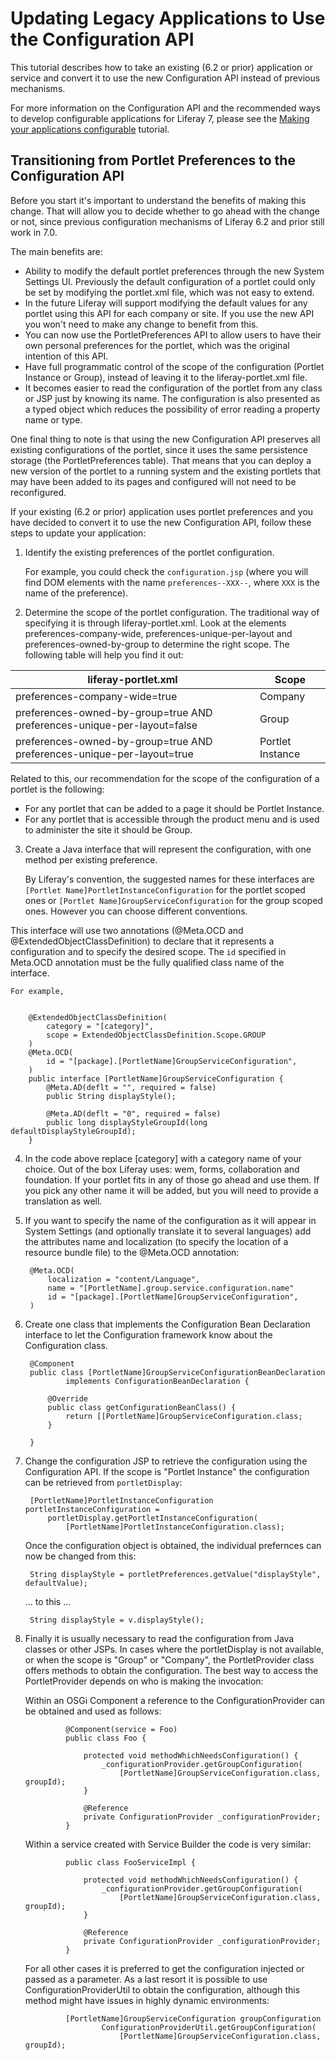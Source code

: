 # Updating Legacy Applications to Use the Configuration API [](id=updating-legacy-applications-to-use-the-configuration-api)

This tutorial describes how to take an existing (6.2 or prior) application or
service and convert it to use the new Configuration API instead of previous mechanisms.

For more information on the Configuration API and the recommended ways to
develop configurable applications for Liferay 7, please see the
[Making your applications configurable](/develop/tutorials/-/knowledge_base/7-0/making-your-applications-configurable)
tutorial.

## Transitioning from Portlet Preferences to the Configuration API [](id=transitioning-from-portlet-preferences-to-the-configuration-api)

Before you start it's important to understand the benefits of making this change. That will allow you to decide whether to go ahead with the change or not, since previous configuration mechanisms of Liferay 6.2 and prior still work in 7.0.

The main benefits are:

* Ability to modify the default portlet preferences through the new System Settings UI. Previously the default configuration of a portlet could only be set by modifying the portlet.xml file, which was not easy to extend.
* In the future Liferay will support modifying the default values for any portlet using this API for each company or site. If you use the new API you won't need to make any change to benefit from this.
* You can now use the PortletPreferences API to allow users to have their own personal preferences for the portlet, which was the original intention of this API.
* Have full programmatic control of the scope of the configuration (Portlet Instance or Group), instead of leaving it to the liferay-portlet.xml file.
* It becomes easier to read the configuration of the portlet from any class or JSP just by knowing its name. The configuration is also presented as a typed object which reduces the possibility of error reading a property name or type.

One final thing to note is that using the new Configuration API preserves all existing configurations of the portlet, since it uses the same persistence storage (the PortletPreferences table). That means that you can deploy a new version of the portlet to a running system and the existing portlets that may have been added to its pages and configured will not need to be reconfigured. 

If your existing (6.2 or prior) application uses portlet preferences and you have decided to convert it to use the new Configuration API, follow
these steps to update your application:

1. Identify the existing preferences of the portlet configuration. 

	For example, you could check the `configuration.jsp` (where you will find DOM elements with the name `preferences--XXX--`, where `XXX` is the name of the preference).

2. Determine the scope of the portlet configuration. The traditional way of specifying it is through liferay-portlet.xml. Look at the elements preferences-company-wide, preferences-unique-per-layout and preferences-owned-by-group to determine the right scope. The following table will help you find it out:


| liferay-portlet.xml                                                     | Scope            |
|-------------------------------------------------------------------------|------------------|
| preferences-company-wide=true                                           | Company          |
| preferences-owned-by-group=true AND preferences-unique-per-layout=false | Group            |
| preferences-owned-by-group=true AND preferences-unique-per-layout=true  | Portlet Instance |

Related to this, our recommendation for the scope of the configuration of a portlet is the following:

* For any portlet that can be added to a page it should be Portlet Instance. 
* For any portlet that is accessible through the product menu and is used to administer the site it should be Group.
      
3. Create a Java interface that will represent the configuration, with one method per existing preference.
   
   By Liferay's convention, the suggested names for these interfaces are `[Portlet Name]PortletInstanceConfiguration` for the portlet scoped ones or `[Portlet Name]GroupServiceConfiguration` for the group scoped ones. However you can choose different conventions. 
   
  This interface will use two annotations (@Meta.OCD and @ExtendedObjectClassDefinition) to declare that it represents a configuration and to specify the desired scope. The `id` specified in Meta.OCD annotation must be the fully qualified class name of the interface. 

    For example,

        
    	@ExtendedObjectClassDefinition(
			category = "[category]",
			scope = ExtendedObjectClassDefinition.Scope.GROUP
		)
		@Meta.OCD(
			id = "[package].[PortletName]GroupServiceConfiguration",
		)
    	public interface [PortletName]GroupServiceConfiguration {
	  		@Meta.AD(deflt = "", required = false)
	    	public String displayStyle();
	
	    	@Meta.AD(deflt = "0", required = false)
	    	public long displayStyleGroupId(long defaultDisplayStyleGroupId);
    	}

4. In the code above replace [category] with a category name of your choice. Out of the box Liferay uses: wem, forms, collaboration and foundation. If your portlet fits in any of those go ahead and use them. If you pick any other name it will be added, but you will need to provide a translation as well.
5. If you want to specify the name of the configuration as it will appear in System Settings (and optionally translate it to several languages) add the attributes name and localization (to specify the location of a resource bundle file) to the @Meta.OCD annotation:
 
		@Meta.OCD(
     		localization = "content/Language",
 			name = "[PortletName].group.service.configuration.name"
			id = "[package].[PortletName]GroupServiceConfiguration",
		)

5. Create one class that implements the Configuration Bean Declaration
   interface to let the Configuration framework know about the Configuration
   class.

        @Component
        public class [PortletName]GroupServiceConfigurationBeanDeclaration
                implements ConfigurationBeanDeclaration {

            @Override
            public class getConfigurationBeanClass() {
                return [[PortletName]GroupServiceConfiguration.class;
            }

        }

6. Change the configuration JSP to retrieve the configuration using the Configuration API. If the scope is "Portlet Instance" the configuration can be retrieved from `portletDisplay`:

        [PortletName]PortletInstanceConfiguration portletInstanceConfiguration = 
			portletDisplay.getPortletInstanceConfiguration(
				[PortletName]PortletInstanceConfiguration.class);
	
    Once the configuration object is obtained, the individual prefernces can now be changed from this:

        String displayStyle = portletPreferences.getValue("displayStyle", defaultValue);

    ... to this ...

        String displayStyle = v.displayStyle();

7. Finally it is usually necessary to read the configuration from Java classes or other JSPs. In cases where the portletDisplay is not available, or when the scope is "Group" or "Company", the PortletProvider class offers methods to obtain the configuration. The best way to access the PortletProvider depends on who is making the invocation: 
        
   Within an OSGi Component a reference to the ConfigurationProvider can be obtained and used as follows:
        	 
        		@Component(service = Foo)
        		public class Foo {
        			
        			protected void methodWhichNeedsConfiguration() {
                		_configurationProvider.getGroupConfiguration(
                            [PortletName]GroupServiceConfiguration.class, groupId);
        			}
            		
                    @Reference
                    private ConfigurationProvider _configurationProvider;
        		}
        		
   Within a service created with Service Builder the code is very similar:
        
        		public class FooServiceImpl {
        			
        			protected void methodWhichNeedsConfiguration() {
                		_configurationProvider.getGroupConfiguration(
                            [PortletName]GroupServiceConfiguration.class, groupId);
        			}
            		
                    @Reference
                    private ConfigurationProvider _configurationProvider;
        		}
        
   For all other cases it is preferred to get the configuration injected or passed as a parameter. As a last resort it is possible to use ConfigurationProviderUtil to obtain the configuration, although this method might have issues in highly dynamic environments:
            
            	[PortletName]GroupServiceConfiguration groupConfiguration 
            			ConfigurationProviderUtil.getGroupConfiguration(
            				[PortletName]GroupServiceConfiguration.class, groupId);
